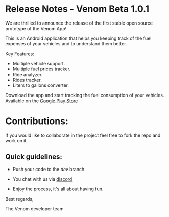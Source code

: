 # Release Notes - Venom Beta 1.0.1
We are thrilled to announce the release of the first stable open source prototype of the Venom App!

This is an Android application that helps you keeping track of the fuel expenses of your vehicles and to understand them better.

Key Features:

- Multiple vehicle support.
- Multiple fuel prices tracker.
- Ride analyzer.
- Rides tracker.
- Liters to gallons converter.

Download the app and start tracking the fuel consumption of your vehicles. Available on the [Google Play Store](https://play.google.com/store/apps/details?id=com.host2077.venom)

# Contributions: 

If you would like to collaborate in the project feel free to fork the repo and work on it. 

## Quick guidelines:

- Push your code to the _dev_ branch
  
- You chat with us via [discord](https://discord.com/invite/M4wTh36A3N)

- Enjoy the process, it's all about having fun.

Best regards,

The Venom developer team
